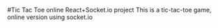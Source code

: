 #Tic Tac Toe online React+Socket.io project
This is a tic-tac-toe game, online version using socket.io 